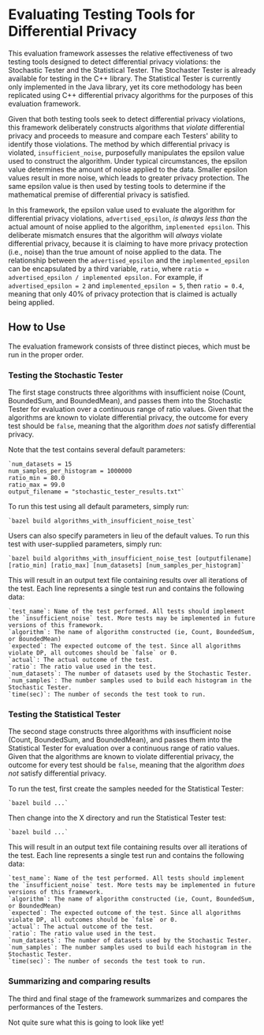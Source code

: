 # Evaluating Testing Tools for Differential Privacy

This evaluation framework assesses the relative effectiveness of two testing tools designed to detect differential privacy violations: the Stochastic Tester and the Statistical Tester. The Stochaster Tester is already available for testing in the C++ library. The Statistical Tester is currently only implemented in the Java library, yet its core methodology has been replicated using C++ differential privacy algorithms for the purposes of this evaluation framework.

Given that both testing tools seek to detect differential privacy violations, this framework deliberately constructs algorithms that *violate* differential privacy and proceeds to measure and compare each Testers' ability to identify those violations. The method by which differential privacy is violated, `insufficient_noise`, purposefully manipulates the epsilon value used to construct the algorithm. Under typical circumstances, the epsilon value determines the amount of noise applied to the data. Smaller epsilon values result in more noise, which leads to greater privacy protection. The same epsilon value is then used by testing tools to determine if the mathematical premise of differential privacy is satisfied.

In this framework, the epsilon value used to evaluate the algorithm for differential privacy violations, `advertised_epsilon`, *is always less than* the actual amount of noise applied to the algorithm, `implemented epsilon`. This deliberate mismatch ensures that the algorithm will *always* violate differential privacy, because it is claiming to have more privacy protection (i.e., noise) than the true amount of noise applied to the data. The relationship between the `advertised_epsilon` and the `implemented_epsilon` can be encapsulated by a third variable, `ratio`, where `ratio = advertised_epsilon / implemented epsilon.` For example, if `advertised_epsilon = 2` and `implemented_epsilon = 5`, then `ratio = 0.4`, meaning that only 40% of privacy protection that is claimed is actually being applied.

## How to Use

The evaluation framework consists of three distinct pieces, which must be run in the proper order.

### Testing the Stochastic Tester

The first stage constructs three algorithms with insufficient noise (Count, BoundedSum, and BoundedMean), and passes them into the Stochastic Tester for evaluation over a continuous range of ratio values. Given that the algorithms are known to violate differential privacy, the outcome for every test should be `false`, meaning that the algorithm *does not* satisfy differential privacy.

Note that the test contains several default parameters:

	`num_datasets = 15
	num_samples_per_histogram = 1000000
	ratio_min = 80.0
	ratio_max = 99.0
	output_filename = "stochastic_tester_results.txt"`

To run this test using all default parameters, simply run:

	`bazel build algorithms_with_insufficient_noise_test`

Users can also specify parameters in lieu of the default values. To run this test with user-supplied parameters, simply run:

	`bazel build algorithms_with_insufficient_noise_test [outputfilename] [ratio_min] [ratio_max] [num_datasets] [num_samples_per_histogram]`

This will result in an output text file containing results over all iterations of the test. Each line represents a single test run and contains the following data:

	`test_name`: Name of the test performed. All tests should implement the `insufficient_noise` test. More tests may be implemented in future versions of this framework.
	`algorithm`: The name of algorithm constructed (ie, Count, BoundedSum, or BoundedMean)
	`expected`: The expected outcome of the test. Since all algorithms violate DP, all outcomes should be `false` or 0.
	`actual`: The actual outcome of the test.
	`ratio`: The ratio value used in the test. 
	`num_datasets`: The number of datasets used by the Stochastic Tester.
	`num_samples`: The number samples used to build each histogram in the Stochastic Tester.
	`time(sec)`: The number of seconds the test took to run.

### Testing the Statistical Tester

The second stage constructs three algorithms with insufficient noise (Count, BoundedSum, and BoundedMean), and passes them into the Statistical Tester for evaluation over a continuous range of ratio values. Given that the algorithms are known to violate differential privacy, the outcome for every test should be `false`, meaning that the algorithm *does not* satisfy differential privacy.

To run the test, first create the samples needed for the Statistical Tester:

	`bazel build ...`

Then change into the X directory and run the Statistical Tester test:

	`bazel build ...`

This will result in an output text file containing results over all iterations of the test. Each line represents a single test run and contains the following data:

	`test_name`: Name of the test performed. All tests should implement the `insufficient_noise` test. More tests may be implemented in future versions of this framework.
	`algorithm`: The name of algorithm constructed (ie, Count, BoundedSum, or BoundedMean)
	`expected`: The expected outcome of the test. Since all algorithms violate DP, all outcomes should be `false` or 0.
	`actual`: The actual outcome of the test.
	`ratio`: The ratio value used in the test.
	`num_datasets`: The number of datasets used by the Stochastic Tester.
	`num_samples`: The number samples used to build each histogram in the Stochastic Tester.
	`time(sec)`: The number of seconds the test took to run.

### Summarizing and comparing results

The third and final stage of the framework summarizes and compares the performances of the Testers. 

Not quite sure what this is going to look like yet!